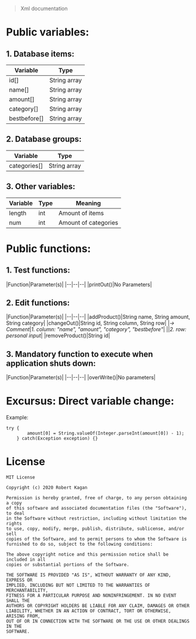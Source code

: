 > Xml documentation

# Public variables:

## 1. Database items:

|Variable|Type|
|--|--|
|id[]|String array|
|name[]|String array|
|amount[]|String array|
|category[]|String array|
|bestbefore[]|String array|

## 2. Database groups:

|Variable|Type|
|--|--|
|categories[]|String array|

## 3. Other variables:

|Variable|Type|Meaning|
|--|--|--|
|length|int|Amount of items
|num|int|Amount of categories

# Public functions:

## 1. Test functions:

|Function|Parameter(s)|
|--|--|--|
|printOut()|No Parameters|

## 2. Edit functions:

|Function|Parameter(s)|
|--|--|--|
|addProduct()|String name, String amount, String category|
|changeOut()|String id, String column, String row|
|*&rarr; Comment*|*1. column: "name", "amount", "category", "bestbefore"*|
||*2. row: personal input*|
|removeProduct()|String id|

## 3. Mandatory function to execute when application shuts down:

|Function|Parameter(s)|
|--|--|--|
|overWrite()|No parameters|

# Excursus: Direct variable change:

Example:

    try {
            amount[0] = String.valueOf(Integer.parseInt(amount[0]) - 1);
        } catch(Exception exception) {}

# License

	MIT License

	Copyright (c) 2020 Robert Kagan

	Permission is hereby granted, free of charge, to any person obtaining a copy
	of this software and associated documentation files (the "Software"), to deal
	in the Software without restriction, including without limitation the rights
	to use, copy, modify, merge, publish, distribute, sublicense, and/or sell
	copies of the Software, and to permit persons to whom the Software is
	furnished to do so, subject to the following conditions:
	
	The above copyright notice and this permission notice shall be included in all
	copies or substantial portions of the Software.

	THE SOFTWARE IS PROVIDED "AS IS", WITHOUT WARRANTY OF ANY KIND, EXPRESS OR
	IMPLIED, INCLUDING BUT NOT LIMITED TO THE WARRANTIES OF MERCHANTABILITY,
	FITNESS FOR A PARTICULAR PURPOSE AND NONINFRINGEMENT. IN NO EVENT SHALL THE
	AUTHORS OR COPYRIGHT HOLDERS BE LIABLE FOR ANY CLAIM, DAMAGES OR OTHER
	LIABILITY, WHETHER IN AN ACTION OF CONTRACT, TORT OR OTHERWISE, ARISING FROM,
	OUT OF OR IN CONNECTION WITH THE SOFTWARE OR THE USE OR OTHER DEALINGS IN THE
	SOFTWARE.
